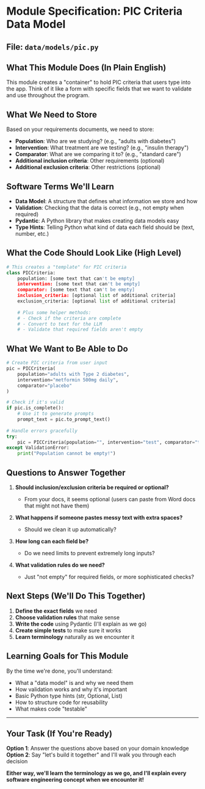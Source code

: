 # Module Specification: PIC Criteria Data Model
## File: `data/models/pic.py`

## What This Module Does (In Plain English)
This module creates a "container" to hold PIC criteria that users type into the app. Think of it like a form with specific fields that we want to validate and use throughout the program.

## What We Need to Store
Based on your requirements documents, we need to store:
- **Population**: Who are we studying? (e.g., "adults with diabetes")
- **Intervention**: What treatment are we testing? (e.g., "insulin therapy") 
- **Comparator**: What are we comparing it to? (e.g., "standard care")
- **Additional inclusion criteria**: Other requirements (optional)
- **Additional exclusion criteria**: Other restrictions (optional)

## Software Terms We'll Learn
- **Data Model**: A structure that defines what information we store and how
- **Validation**: Checking that the data is correct (e.g., not empty when required)
- **Pydantic**: A Python library that makes creating data models easy
- **Type Hints**: Telling Python what kind of data each field should be (text, number, etc.)

## What the Code Should Look Like (High Level)
```python
# This creates a "template" for PIC criteria
class PICCriteria:
    population: [some text that can't be empty]
    intervention: [some text that can't be empty] 
    comparator: [some text that can't be empty]
    inclusion_criteria: [optional list of additional criteria]
    exclusion_criteria: [optional list of additional criteria]
    
    # Plus some helper methods:
    # - Check if the criteria are complete
    # - Convert to text for the LLM
    # - Validate that required fields aren't empty
```

## What We Want to Be Able to Do
```python
# Create PIC criteria from user input
pic = PICCriteria(
    population="adults with Type 2 diabetes",
    intervention="metformin 500mg daily",
    comparator="placebo"
)

# Check if it's valid
if pic.is_complete():
    # Use it to generate prompts
    prompt_text = pic.to_prompt_text()
    
# Handle errors gracefully
try:
    pic = PICCriteria(population="", intervention="test", comparator="test")
except ValidationError:
    print("Population cannot be empty!")
```

## Questions to Answer Together
1. **Should inclusion/exclusion criteria be required or optional?**
   - From your docs, it seems optional (users can paste from Word docs that might not have them)

2. **What happens if someone pastes messy text with extra spaces?**
   - Should we clean it up automatically?

3. **How long can each field be?**
   - Do we need limits to prevent extremely long inputs?

4. **What validation rules do we need?**
   - Just "not empty" for required fields, or more sophisticated checks?

## Next Steps (We'll Do This Together)
1. **Define the exact fields** we need
2. **Choose validation rules** that make sense  
3. **Write the code** using Pydantic (I'll explain as we go)
4. **Create simple tests** to make sure it works
5. **Learn terminology** naturally as we encounter it

## Learning Goals for This Module
By the time we're done, you'll understand:
- What a "data model" is and why we need them
- How validation works and why it's important
- Basic Python type hints (str, Optional, List)
- How to structure code for reusability
- What makes code "testable"

---

## Your Task (If You're Ready)
**Option 1**: Answer the questions above based on your domain knowledge
**Option 2**: Say "let's build it together" and I'll walk you through each decision

**Either way, we'll learn the terminology as we go, and I'll explain every software engineering concept when we encounter it!**